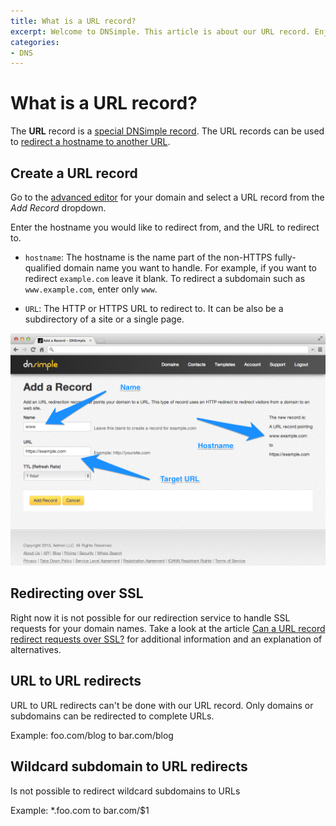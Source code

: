 ```yaml
---
title: What is a URL record?
excerpt: Welcome to DNSimple. This article is about our URL record. Enjoy low cost hosted DNS services, an easy to use web interface, and REST API.
categories:
- DNS
---
```


# What is a URL record?

The **URL** record is a [special DNSimple record](/articles/supported-dns-records). The URL records can be used to [redirect a hostname to another URL](/articles/redirect).

## Create a URL record

Go to the [advanced editor](/articles/advanced-editor) for your domain and select a URL record from the *Add Record* dropdown.

Enter the hostname you would like to redirect from, and the URL to redirect to.

- `hostname`: The hostname is the name part of the non-HTTPS fully-qualified domain name you want to handle. For example, if you want to redirect `example.com` leave it blank. To redirect a subdomain such as `www.example.com`, enter only `www`.

- `URL`: The HTTP or HTTPS URL to redirect to. It can be also be a subdirectory of a site or a single page.

![Create URL record](/files/dnsimple-url-record-create.png)

## Redirecting over SSL

Right now it is not possible for our redirection service to handle SSL requests for your domain names. Take a look at the article [Can a URL record redirect requests over SSL?](/articles/url-redirect-ssl) for additional information and an explanation of alternatives.

## URL to URL redirects

URL to URL redirects can't be done with our URL record. Only domains or subdomains can be redirected to complete URLs. 

Example: foo.com/blog to bar.com/blog

## Wildcard subdomain to URL redirects

Is not possible to redirect wildcard subdomains to URLs

Example: *.foo.com to bar.com/$1

